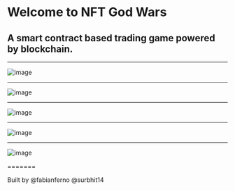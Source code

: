 # Welcome to NFT God Wars
## A smart contract based trading game powered by blockchain.


----

![image](https://user-images.githubusercontent.com/57835412/149813968-ad2db5bb-a2ba-4a37-b949-c41bc1bec265.png)

----

![image](https://user-images.githubusercontent.com/57835412/149814028-5010dc51-f8e2-4acc-b181-78989526409a.png)

----

![image](https://user-images.githubusercontent.com/57835412/149814196-6462f875-b07e-4804-968a-08330ccce724.png)

----

![image](https://user-images.githubusercontent.com/57835412/149814370-2d8a85f7-1a0e-4ac1-a44a-b940c811ceb1.png)

----

![image](https://user-images.githubusercontent.com/57835412/149814435-df75d78c-026d-43ca-b82a-eaee9176d6d7.png)


=======
 
Built by 
@fabianferno
@surbhit14
